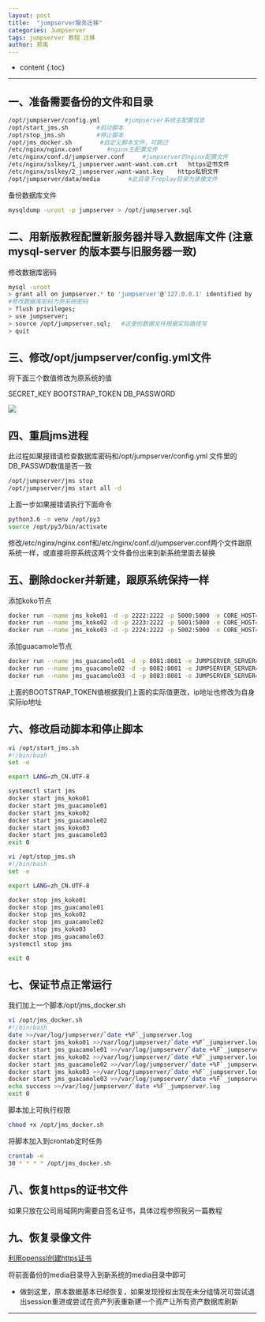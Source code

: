 ```yaml
---
layout: post
title:  "jumpserver服务迁移"
categories: Jumpserver 
tags: jumpserver 教程 迁移
author: 郑禹
---
```


* content
{:toc}
---

## 一、准备需要备份的文件和目录
```sh
/opt/jumpserver/config.yml       #jumpserver系统主配置信息
/opt/start_jms.sh        #启动脚本
/opt/stop_jms.sh         #停止脚本
/opt/jms_docker.sh        #自定义脚本文件，可跳过
/etc/nginx/nginx.conf       #nginx主配置文件
/etc/nginx/conf.d/jumpserver.conf     #jumpserver的nginx配置文件
/etc/nginx/sslkey/1_jumpserver.want-want.com.crt   https证书文件
/etc/nginx/sslkey/2_jumpserver.want-want.key    https私钥文件
/opt/jumpserver/data/media        #此目录下replay目录为录像文件

```
备份数据库文件

```sh
mysqldump -uroot -p jumpserver > /opt/jumpserver.sql
```





## 二、用新版教程配置新服务器并导入数据库文件 (注意 mysql-server 的版本要与旧服务器一致)

修改数据库密码
```sh
mysql -uroot
> grant all on jumpserver.* to 'jumpserver'@'127.0.0.1' identified by '$DB_PASSWORD';  
#修改数据库密码为原系统密码
> flush privileges;
> use jumpserver;
> source /opt/jumpserver.sql;   #这里的数据文件根据实际路径写
> quit
```
## 三、修改/opt/jumpserver/config.yml文件

将下面三个数值修改为原系统的值

SECRET_KEY  BOOTSTRAP_TOKEN  DB_PASSWORD

<img src="http://newbluesky.top/img/jumpmove1.png">

## 四、重启jms进程

此过程如果报错请检查数据库密码和/opt/jumpserver/config.yml 文件里的DB_PASSWD数值是否一致
```sh
/opt/jumpserver/jms stop
/opt/jumpserver/jms start all -d
```
上面一步如果报错请执行下面命令
```sh
python3.6 -m venv /opt/py3
source /opt/py3/bin/activate
```
修改/etc/nginx/nginx.conf和/etc/nginx/conf.d/jumpserver.conf两个文件跟原系统一样，或直接将原系统这两个文件备份出来到新系统里面去替换

## 五、删除docker并新建，跟原系统保持一样

添加koko节点
```sh
docker run --name jms_koko01 -d -p 2222:2222 -p 5000:5000 -e CORE_HOST=http://$Server_IP:8080 -e BOOTSTRAP_TOKEN=$BOOTSTRAP_TOKEN jumpserver/jms_koko:1.5.2
docker run --name jms_koko02 -d -p 2223:2222 -p 5001:5000 -e CORE_HOST=http://$Server_IP:8080 -e BOOTSTRAP_TOKEN=$BOOTSTRAP_TOKEN jumpserver/jms_koko:1.5.2
docker run --name jms_koko03 -d -p 2224:2222 -p 5002:5000 -e CORE_HOST=http://$Server_IP:8080 -e BOOTSTRAP_TOKEN=$BOOTSTRAP_TOKEN jumpserver/jms_koko:1.5.2
```
添加guacamole节点
```sh
docker run --name jms_guacamole01 -d -p 8081:8081 -e JUMPSERVER_SERVER=http://$Server_IP:8080 -e BOOTSTRAP_TOKEN=$BOOTSTRAP_TOKEN jumpserver/jms_guacamole:1.5.2
docker run --name jms_guacamole02 -d -p 8082:8081 -e JUMPSERVER_SERVER=http://$Server_IP:8080 -e BOOTSTRAP_TOKEN=$BOOTSTRAP_TOKEN jumpserver/jms_guacamole:1.5.2
docker run --name jms_guacamole03 -d -p 8083:8081 -e JUMPSERVER_SERVER=http://$Server_IP:8080 -e BOOTSTRAP_TOKEN=$BOOTSTRAP_TOKEN jumpserver/jms_guacamole:1.5.2
```
上面的BOOTSTRAP_TOKEN值根据我们上面的实际值更改，ip地址也修改为自身实际ip地址

## 六、修改启动脚本和停止脚本
```sh
vi /opt/start_jms.sh
#!/bin/bash
set -e

export LANG=zh_CN.UTF-8

systemctl start jms
docker start jms_koko01
docker start jms_guacamole01
docker start jms_koko02
docker start jms_guacamole02
docker start jms_koko03
docker start jms_guacamole03
exit 0
```
```sh
vi /opt/stop_jms.sh
#!/bin/bash
set -e

export LANG=zh_CN.UTF-8

docker stop jms_koko01
docker stop jms_guacamole01
docker stop jms_koko02
docker stop jms_guacamole02
docker stop jms_koko03
docker stop jms_guacamole03
systemctl stop jms

exit 0
```
## 七、保证节点正常运行

我们加上一个脚本/opt/jms_docker.sh
```sh
vi /opt/jms_docker.sh
#!/bin/bash
date >>/var/log/jumpserver/`date +%F`_jumpserver.log
docker start jms_koko01 >>/var/log/jumpserver/`date +%F`_jumpserver.log
docker start jms_guacamole01 >>/var/log/jumpserver/`date +%F`_jumpserver.log
docker start jms_koko02 >>/var/log/jumpserver/`date +%F`_jumpserver.log
docker start jms_guacamole02 >>/var/log/jumpserver/`date +%F`_jumpserver.log
docker start jms_koko03 >>/var/log/jumpserver/`date +%F`_jumpserver.log
docker start jms_guacamole03 >>/var/log/jumpserver/`date +%F`_jumpserver.log
echo success >>/var/log/jumpserver/`date +%F`_jumpserver.log
exit 0
```
脚本加上可执行权限
```sh
chmod +x /opt/jms_docker.sh
```
将脚本加入到crontab定时任务
```sh
crontab -e
30 * * * * /opt/jms_docker.sh
```
## 八、恢复https的证书文件

如果只放在公司局域网内需要自签名证书，具体过程参照我另一篇教程

## 九、恢复录像文件

[利用openssl创建https证书](http://newbluesky.top/2019/08/10/ssl_self/)

将前面备份的media目录导入到新系统的media目录中即可

* 做到这里，原本数据基本已经恢复，如果发现授权出现在未分组情况可尝试退出session重进或尝试在资产列表重新建一个资产让所有资产数据库刷新

---
